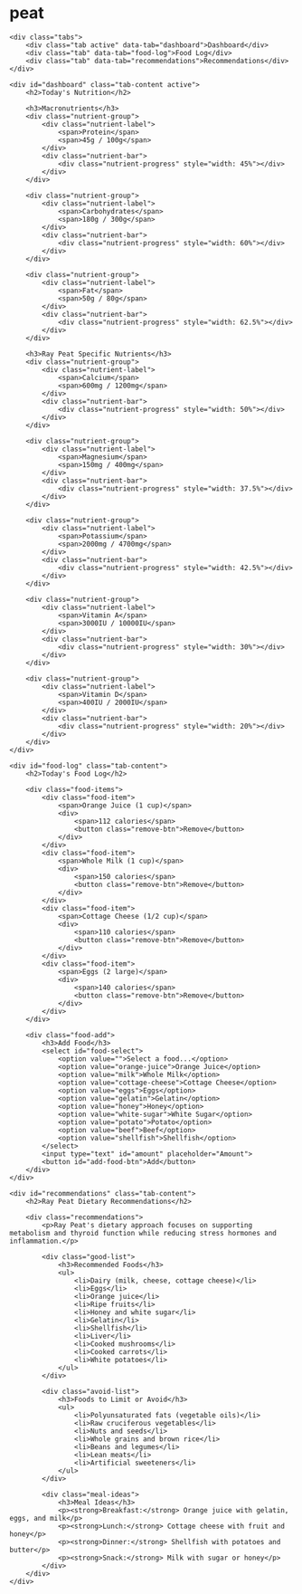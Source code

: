 # peat
    <div class="tabs">
        <div class="tab active" data-tab="dashboard">Dashboard</div>
        <div class="tab" data-tab="food-log">Food Log</div>
        <div class="tab" data-tab="recommendations">Recommendations</div>
    </div>

    <div id="dashboard" class="tab-content active">
        <h2>Today's Nutrition</h2>
        
        <h3>Macronutrients</h3>
        <div class="nutrient-group">
            <div class="nutrient-label">
                <span>Protein</span>
                <span>45g / 100g</span>
            </div>
            <div class="nutrient-bar">
                <div class="nutrient-progress" style="width: 45%"></div>
            </div>
        </div>

        <div class="nutrient-group">
            <div class="nutrient-label">
                <span>Carbohydrates</span>
                <span>180g / 300g</span>
            </div>
            <div class="nutrient-bar">
                <div class="nutrient-progress" style="width: 60%"></div>
            </div>
        </div>

        <div class="nutrient-group">
            <div class="nutrient-label">
                <span>Fat</span>
                <span>50g / 80g</span>
            </div>
            <div class="nutrient-bar">
                <div class="nutrient-progress" style="width: 62.5%"></div>
            </div>
        </div>

        <h3>Ray Peat Specific Nutrients</h3>
        <div class="nutrient-group">
            <div class="nutrient-label">
                <span>Calcium</span>
                <span>600mg / 1200mg</span>
            </div>
            <div class="nutrient-bar">
                <div class="nutrient-progress" style="width: 50%"></div>
            </div>
        </div>

        <div class="nutrient-group">
            <div class="nutrient-label">
                <span>Magnesium</span>
                <span>150mg / 400mg</span>
            </div>
            <div class="nutrient-bar">
                <div class="nutrient-progress" style="width: 37.5%"></div>
            </div>
        </div>

        <div class="nutrient-group">
            <div class="nutrient-label">
                <span>Potassium</span>
                <span>2000mg / 4700mg</span>
            </div>
            <div class="nutrient-bar">
                <div class="nutrient-progress" style="width: 42.5%"></div>
            </div>
        </div>

        <div class="nutrient-group">
            <div class="nutrient-label">
                <span>Vitamin A</span>
                <span>3000IU / 10000IU</span>
            </div>
            <div class="nutrient-bar">
                <div class="nutrient-progress" style="width: 30%"></div>
            </div>
        </div>

        <div class="nutrient-group">
            <div class="nutrient-label">
                <span>Vitamin D</span>
                <span>400IU / 2000IU</span>
            </div>
            <div class="nutrient-bar">
                <div class="nutrient-progress" style="width: 20%"></div>
            </div>
        </div>
    </div>

    <div id="food-log" class="tab-content">
        <h2>Today's Food Log</h2>
        
        <div class="food-items">
            <div class="food-item">
                <span>Orange Juice (1 cup)</span>
                <div>
                    <span>112 calories</span>
                    <button class="remove-btn">Remove</button>
                </div>
            </div>
            <div class="food-item">
                <span>Whole Milk (1 cup)</span>
                <div>
                    <span>150 calories</span>
                    <button class="remove-btn">Remove</button>
                </div>
            </div>
            <div class="food-item">
                <span>Cottage Cheese (1/2 cup)</span>
                <div>
                    <span>110 calories</span>
                    <button class="remove-btn">Remove</button>
                </div>
            </div>
            <div class="food-item">
                <span>Eggs (2 large)</span>
                <div>
                    <span>140 calories</span>
                    <button class="remove-btn">Remove</button>
                </div>
            </div>
        </div>

        <div class="food-add">
            <h3>Add Food</h3>
            <select id="food-select">
                <option value="">Select a food...</option>
                <option value="orange-juice">Orange Juice</option>
                <option value="milk">Whole Milk</option>
                <option value="cottage-cheese">Cottage Cheese</option>
                <option value="eggs">Eggs</option>
                <option value="gelatin">Gelatin</option>
                <option value="honey">Honey</option>
                <option value="white-sugar">White Sugar</option>
                <option value="potato">Potato</option>
                <option value="beef">Beef</option>
                <option value="shellfish">Shellfish</option>
            </select>
            <input type="text" id="amount" placeholder="Amount">
            <button id="add-food-btn">Add</button>
        </div>
    </div>

    <div id="recommendations" class="tab-content">
        <h2>Ray Peat Dietary Recommendations</h2>
        
        <div class="recommendations">
            <p>Ray Peat's dietary approach focuses on supporting metabolism and thyroid function while reducing stress hormones and inflammation.</p>
            
            <div class="good-list">
                <h3>Recommended Foods</h3>
                <ul>
                    <li>Dairy (milk, cheese, cottage cheese)</li>
                    <li>Eggs</li>
                    <li>Orange juice</li>
                    <li>Ripe fruits</li>
                    <li>Honey and white sugar</li>
                    <li>Gelatin</li>
                    <li>Shellfish</li>
                    <li>Liver</li>
                    <li>Cooked mushrooms</li>
                    <li>Cooked carrots</li>
                    <li>White potatoes</li>
                </ul>
            </div>
            
            <div class="avoid-list">
                <h3>Foods to Limit or Avoid</h3>
                <ul>
                    <li>Polyunsaturated fats (vegetable oils)</li>
                    <li>Raw cruciferous vegetables</li>
                    <li>Nuts and seeds</li>
                    <li>Whole grains and brown rice</li>
                    <li>Beans and legumes</li>
                    <li>Lean meats</li>
                    <li>Artificial sweeteners</li>
                </ul>
            </div>
            
            <div class="meal-ideas">
                <h3>Meal Ideas</h3>
                <p><strong>Breakfast:</strong> Orange juice with gelatin, eggs, and milk</p>
                <p><strong>Lunch:</strong> Cottage cheese with fruit and honey</p>
                <p><strong>Dinner:</strong> Shellfish with potatoes and butter</p>
                <p><strong>Snack:</strong> Milk with sugar or honey</p>
            </div>
        </div>
    </div>
</div>

<script>
    document.addEventListener('DOMContentLoaded', function() {
        // Tab switching
        const tabs = document.querySelectorAll('.tab');
        tabs.forEach(tab => {
            tab.addEventListener('click', function() {
                // Remove active class from all tabs
                tabs.forEach(t => t.classList.remove('active'));
                // Add active class to clicked tab
                this.classList.add('active');
                
                // Hide all tab content
                const tabContents = document.querySelectorAll('.tab-content');
                tabContents.forEach(content => content.classList.remove('active'));
                
                // Show the selected tab content
                const tabId = this.getAttribute('data-tab');
                document.getElementById(tabId).classList.add('active');
            });
        });
        
        // Add food functionality
        document.getElementById('add-food-btn').addEventListener('click', function() {
            const foodSelect = document.getElementById('food-select');
            const amount = document.getElementById('amount').value;
            
            if (foodSelect.value && amount) {
                const foodName = foodSelect.options[foodSelect.selectedIndex].text;
                const foodItems = document.querySelector('.food-items');
                
                const foodItem = document.createElement('div');
                foodItem.className = 'food-item';
                
                const nameSpan = document.createElement('span');
                nameSpan.textContent = `${foodName} (${amount})`;
                
                const detailsDiv = document.createElement('div');
                
                const caloriesSpan = document.createElement('span');
                caloriesSpan.textContent = 'Added calories';
                
                const removeBtn = document.createElement('button');
                removeBtn.className = 'remove-btn';
                removeBtn.textContent = 'Remove';
                removeBtn.addEventListener('click', function() {
                    foodItem.remove();
                });
                
                detailsDiv.appendChild(caloriesSpan);
                detailsDiv.appendChild(removeBtn);
                
                foodItem.appendChild(nameSpan);
                foodItem.appendChild(detailsDiv);
                
                foodItems.appendChild(foodItem);
                
                // Reset inputs
                foodSelect.value = '';
                document.getElementById('amount').value = '';
            }
        });
        
        // Remove food functionality
        document.querySelectorAll('.remove-btn').forEach(btn => {
            btn.addEventListener('click', function() {
                this.closest('.food-item').remove();
            });
        });
        
        // Save data
        document.getElementById('save-btn').addEventListener('click', function() {
            alert('Your nutrition data has been saved!');
        });
    });
</script>
